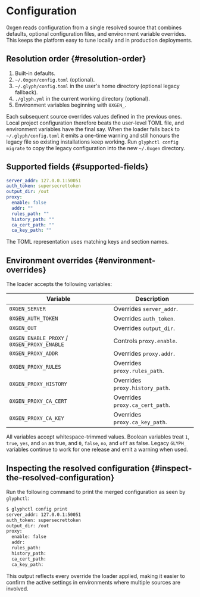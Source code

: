 # Configuration

0xgen reads configuration from a single resolved source that combines defaults,
optional configuration files, and environment variable overrides. This keeps the
platform easy to tune locally and in production deployments.

## Resolution order {#resolution-order}

1. Built-in defaults.
2. `~/.0xgen/config.toml` (optional).
3. `~/.glyph/config.toml` in the user's home directory (optional legacy fallback).
4. `./glyph.yml` in the current working directory (optional).
5. Environment variables beginning with `0XGEN_`.

Each subsequent source overrides values defined in the previous ones. Local
project configuration therefore beats the user-level TOML file, and environment
variables have the final say. When the loader falls back to `~/.glyph/config.toml`
it emits a one-time warning and still honours the legacy file so existing
installations keep working. Run `glyphctl config migrate` to copy the legacy
configuration into the new `~/.0xgen` directory.

## Supported fields {#supported-fields}

```yaml
server_addr: 127.0.0.1:50051
auth_token: supersecrettoken
output_dir: /out
proxy:
  enable: false
  addr: ""
  rules_path: ""
  history_path: ""
  ca_cert_path: ""
  ca_key_path: ""
```

The TOML representation uses matching keys and section names.

## Environment overrides {#environment-overrides}

The loader accepts the following variables:

| Variable | Description |
| --- | --- |
| `0XGEN_SERVER` | Overrides `server_addr`. |
| `0XGEN_AUTH_TOKEN` | Overrides `auth_token`. |
| `0XGEN_OUT` | Overrides `output_dir`. |
| `0XGEN_ENABLE_PROXY` / `0XGEN_PROXY_ENABLE` | Controls `proxy.enable`. |
| `0XGEN_PROXY_ADDR` | Overrides `proxy.addr`. |
| `0XGEN_PROXY_RULES` | Overrides `proxy.rules_path`. |
| `0XGEN_PROXY_HISTORY` | Overrides `proxy.history_path`. |
| `0XGEN_PROXY_CA_CERT` | Overrides `proxy.ca_cert_path`. |
| `0XGEN_PROXY_CA_KEY` | Overrides `proxy.ca_key_path`. |

All variables accept whitespace-trimmed values. Boolean variables treat `1`,
`true`, `yes`, and `on` as true, and `0`, `false`, `no`, and `off` as false. Legacy
`GLYPH_` variables continue to work for one release and emit a warning when used.

## Inspecting the resolved configuration {#inspect-the-resolved-configuration}

Run the following command to print the merged configuration as seen by
`glyphctl`:

```bash
$ glyphctl config print
server_addr: 127.0.0.1:50051
auth_token: supersecrettoken
output_dir: /out
proxy:
  enable: false
  addr: 
  rules_path: 
  history_path: 
  ca_cert_path: 
  ca_key_path: 
```

This output reflects every override the loader applied, making it easier to
confirm the active settings in environments where multiple sources are involved.
